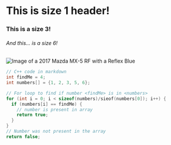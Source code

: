 # This is size 1 header!
### This is a size 3!
###### And this... is a size 6!

![Image of a 2017 Mazda MX-5 RF with a Reflex Blue](https://external-content.duckduckgo.com/iu/?u=https%3A%2F%2Fs3.amazonaws.com%2Fdi-enrollment-api%2Fmazda%2Fmodels%2F2017%2Fmazda-mx-5-miata-rf%2F03_colors%2Fexterior%2F2017-mx5-rf-gt-42b-blue-reflex-360-studio-00.jpg&f=1&nofb=1&ipt=e8d935bf3e53bf0efc61ece293782ee6572b79f29c8f49c006647676e367d362&ipo=images)

``` C++
// C++ code in markdown
int findMe = 4;
int numbers[] = {1, 2, 3, 5, 6};

// For loop to find if number <findMe> is in <numbers>
for (int i = 0; i < sizeof(numbers)/sieof(numbers[0]); i++) {
  if (numbers[i] == findMe) {
    // number is present in array
    return true;
  }
}
// Number was not present in the array
return false;
```



